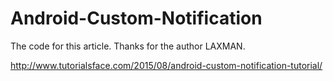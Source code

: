 # Android-Custom-Notification
The code for this article. Thanks for the author LAXMAN. 

http://www.tutorialsface.com/2015/08/android-custom-notification-tutorial/
